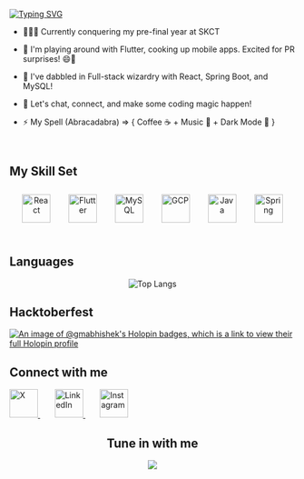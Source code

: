 <!-- ### <div align="center">Hey there! I'm Gm_Abhishek, the Self-Taught Dev Wizard🪄</div> -->

[![Typing SVG](https://readme-typing-svg.herokuapp.com?font=Fira+Code&weight=500&size=10&duration=3000&pause=1000&color=ff80df&center=true&random=false&width=435&lines=Hey+there!+I'm+Gm_Abhishek%2C+the+Self-Taught+Dev+Wizard%F0%9F%AA%84)](https://git.io/typing-svg)


- 👨🏻‍🎓 Currently conquering my pre-final year at SKCT
  
  
- 🔭 I'm playing around with Flutter, cooking up mobile apps. Excited for PR surprises! 😄📱
  

- 🌱 I've dabbled in Full-stack wizardry with React, Spring Boot, and MySQL!
  

- 👫 Let's chat, connect, and make some coding magic happen! 
  

- ⚡ My Spell (Abracadabra)   =>   { Coffee ☕ + Music 🎵 + Dark Mode 🌙 }
  

<br/>  


## My Skill Set  
<div align="center">  
<a href="https://reactjs.org/" target="_blank"><img style="margin: 10" src="https://profilinator.rishav.dev/skills-assets/react-original-wordmark.svg" alt="React" height="50" /></a> &nbsp;
<a href="https://flutter.dev/" target="_blank"><img style="margin: 10" src="https://profilinator.rishav.dev/skills-assets/flutterio-icon.svg" alt="Flutter" height="50" /></a> &nbsp; 
<a href="https://www.mysql.com/" target="_blank"><img style="margin: 10" src="https://profilinator.rishav.dev/skills-assets/mysql-original-wordmark.svg" alt="MySQL" height="50" /></a>  &nbsp;
<a href="https://cloud.google.com/" target="_blank"><img style="margin: 10" src="https://profilinator.rishav.dev/skills-assets/google_cloud-icon.svg" alt="GCP" height="50" /></a> &nbsp; 
<a href="https://www.java.com/" target="_blank"><img style="margin: 10" src="https://profilinator.rishav.dev/skills-assets/java-original-wordmark.svg" alt="Java" height="50" /></a>  &nbsp;
<a href="https://docs.spring.io/spring-framework/docs/3.0.x/reference/expressions.html#:~:text=The%20Spring%20Expression%20Language%20(SpEL,and%20basic%20string%20templating%20functionality." target="_blank"><img style="margin: 10" src="https://profilinator.rishav.dev/skills-assets/springio-icon.svg" alt="Spring" height="50" /></a>  
</div>  

<br/>  

## Languages
<span align="center">

 ![Top Langs](https://github-readme-stats.vercel.app/api/top-langs/?username=GmAbhishek&layout=compact&theme=dracula&hide_border=true) 
 
 </span>

 ## Hacktoberfest
 
[![An image of @gmabhishek's Holopin badges, which is a link to view their full Holopin profile](https://holopin.me/gmabhishek)](https://holopin.io/@gmabhishek)

## Connect with me

<p>
  <a href="https://X.com/Gm_Abhishek_" target="_blank" style="margin-right: 10px;">
    <img src="https://gmabhishek.github.io/Image-hoster/Images/X.png" height="50" alt="X" />
  </a> &nbsp; &nbsp;
  
  <a href="https://www.linkedin.com/in/gm-abhishek-a39348224" target="_blank" style="margin-right: 10px;">
    <img src="https://gmabhishek.github.io/Image-hoster/Images/LinkedIn.png" height="50" alt="LinkedIn" />
  </a> &nbsp; &nbsp;
  
  <a href="https://instagram.com/g.m_a.b.h.i.s.h.e.k" target="_blank">
    <img src="https://gmabhishek.github.io/Image-hoster/Images/Instagram.png" height="50" alt="Instagram" />
  </a>
</p>



## <div align="center">Tune in with me</div>
  
<div align="center">
  <a href="https://open.spotify.com/user/31tb2rg3vnytlj3g4rujpcldwrry?si=c78dc6749d624c85">
    <img src="https://spotify-github-profile.vercel.app/api/view.svg?uid=31tb2rg3vnytlj3g4rujpcldwrry&cover_image=true&theme=novatorem&show_offline=false&background_color=121212&interchange=true&bar_color=53b14f&bar_color_cover=false" />
  </a>
</div>


<br/>  


